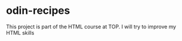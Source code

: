 # odin-recipes
This project is part of the HTML course at TOP.
I will try to improve my HTML skills 